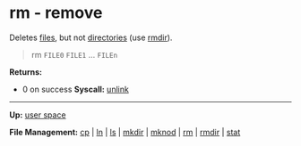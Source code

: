 # rm - remove

Deletes [files](../../kernel/file_system/file.md), but not [directories](../../kernel/file_system/directory.md) (use [rmdir](rmdir.md)).

> rm `FILE0` `FILE1` ... `FILEn`

**Returns:**
- 0 on success
**Syscall:** [unlink](../../kernel/syscalls/unlink.md)

---
**Up:** [user space](../userspace.md)

**File Management:** [cp](cp.md) | [ln](ln.md) | [ls](ls.md) | [mkdir](mkdir.md) | [mknod](mknod.md) | [rm](rm.md) | [rmdir](rmdir.md) | [stat](stat.md)
